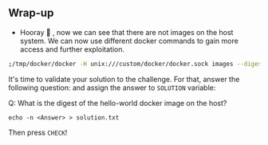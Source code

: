 ## Wrap-up

* Hooray 🥳 , now we can see that there are not images on the host system. We can now use different docker commands to gain more access and further exploitation.

```bash
;/tmp/docker/docker -H unix:///custom/docker/docker.sock images --digests
```

It's time to validate your solution to the challenge. 
For that, answer the following question: and assign the answer to `SOLUTION` variable:


Q: What is the digest of the hello-world docker image on the host? 


```
echo -n <Answer> > solution.txt
```
Then press `CHECK`!
